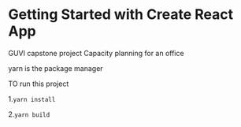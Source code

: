 # Getting Started with Create React App

GUVI capstone project
Capacity planning for an office

yarn is the package manager

TO run this project

1.`yarn install`

2.`yarn build`
